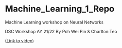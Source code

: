 # Machine_Learning_1_Repo
Machine Learning workshop on Neural Networks

DSC Workshop AY 21/22 By Poh Wei Pin & Charlton Teo

[(Link to video)](https://www.youtube.com/watch?v=puI_qe-FKVA&ab_channel=DSCNUS)
